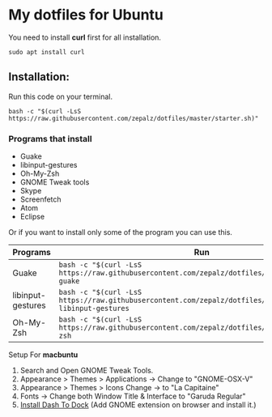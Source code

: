 # My dotfiles for Ubuntu

You need to install **curl** first for all installation.

```shell
sudo apt install curl
```

## Installation:
Run this code on your terminal.

```shell
bash -c "$(curl -LsS https://raw.githubusercontent.com/zepalz/dotfiles/master/starter.sh)"
```

### Programs that install
- Guake
- libinput-gestures
- Oh-My-Zsh
- GNOME Tweak tools
- Skype
- Screenfetch
- Atom
- Eclipse

Or if you want to install only some of the program you can use this.

Programs | Run
--- | ---
Guake | `bash -c "$(curl -LsS https://raw.githubusercontent.com/zepalz/dotfiles/master/starter.sh)" guake`
libinput-gestures | `bash -c "$(curl -LsS https://raw.githubusercontent.com/zepalz/dotfiles/master/starter.sh)" libinput-gestures`
Oh-My-Zsh | `bash -c "$(curl -LsS https://raw.githubusercontent.com/zepalz/dotfiles/master/starter.sh)" zsh`

Setup For **macbuntu**
1. Search and Open GNOME Tweak Tools.
2. Appearance > Themes > Applications -> Change to "GNOME-OSX-V"
3. Appearance > Themes > Icons Change -> to "La Capitaine"
4. Fonts -> Change both Window Title & Interface to "Garuda Regular"
5. [Install Dash To Dock](https://extensions.gnome.org/extension/307/dash-to-dock/) (Add GNOME extension on browser and install it.)
